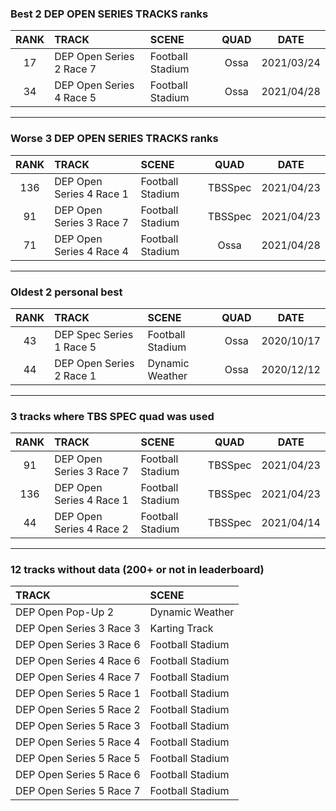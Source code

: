 ### Best 2 DEP OPEN SERIES TRACKS ranks
|RANK|TRACK|SCENE|QUAD|DATE|
|:---:|:---|:---|:---:|:---:|
|17|DEP Open Series 2 Race 7|Football Stadium|Ossa|2021/03/24|
|34|DEP Open Series 4 Race 5|Football Stadium|Ossa|2021/04/28|
---
### Worse 3 DEP OPEN SERIES TRACKS ranks
|RANK|TRACK|SCENE|QUAD|DATE|
|:---:|:---|:---|:---:|:---:|
|136|DEP Open Series 4 Race 1|Football Stadium|TBSSpec|2021/04/23|
|91|DEP Open Series 3 Race 7|Football Stadium|TBSSpec|2021/04/23|
|71|DEP Open Series 4 Race 4|Football Stadium|Ossa|2021/04/28|
---
### Oldest 2 personal best
|RANK|TRACK|SCENE|QUAD|DATE|
|:---:|:---|:---|:---:|:---:|
|43|DEP Spec Series 1 Race 5|Football Stadium|Ossa|2020/10/17|
|44|DEP Open Series 2 Race 1|Dynamic Weather|Ossa|2020/12/12|
---
### 3 tracks where TBS SPEC quad was used
|RANK|TRACK|SCENE|QUAD|DATE|
|:---:|:---|:---|:---:|:---:|
|91|DEP Open Series 3 Race 7|Football Stadium|TBSSpec|2021/04/23|
|136|DEP Open Series 4 Race 1|Football Stadium|TBSSpec|2021/04/23|
|44|DEP Open Series 4 Race 2|Football Stadium|TBSSpec|2021/04/14|
---
### 12 tracks without data (200+ or not in leaderboard)
|TRACK|SCENE|
|:---|:---|
|DEP Open Pop-Up 2|Dynamic Weather|
|DEP Open Series 3 Race 3|Karting Track|
|DEP Open Series 3 Race 6|Football Stadium|
|DEP Open Series 4 Race 6|Football Stadium|
|DEP Open Series 4 Race 7|Football Stadium|
|DEP Open Series 5 Race 1|Football Stadium|
|DEP Open Series 5 Race 2|Football Stadium|
|DEP Open Series 5 Race 3|Football Stadium|
|DEP Open Series 5 Race 4|Football Stadium|
|DEP Open Series 5 Race 5|Football Stadium|
|DEP Open Series 5 Race 6|Football Stadium|
|DEP Open Series 5 Race 7|Football Stadium|
